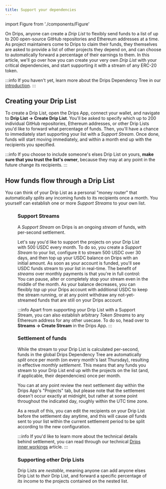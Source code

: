 ```yaml
---
title: Support your dependencies
---
```


import Figure from './components/Figure'

On Drips, anyone can create a _Drip List_ to flexibly send funds to a list of up to 200 open-source GitHub repositories and Ethereum addresses at a time. As project maintainers come to Drips to claim their funds, they themselves are asked to provide a list of other projects they depend on, and can choose to automatically forward a percentage of their earnings to them. In this article, we'll go over how you can create your very own _Drip List_ with your critical dependencies, and start supporting it with a stream of any ERC-20 token.

:::info
If you haven't yet, learn more about the Drips Dependency Tree in our [introduction](/).
:::

## Creating your Drip List

To create a Drip List, open the Drips App, connect your wallet, and navigate to **Drip List → Create Drip List**. You'll be asked to specify which up to 200 individual GitHub repositories, Ethereum addresses, or other Drip Lists you'd like to forward what percentage of funds. Then, you'll have a chance to immediately start supporting your list with a _Support Stream_. Once done, funds will start moving immediately, and within a month end up with the recipients you specified.

:::info
If you choose to include someone's elses Drip List on yours, **make sure that you trust the list's owner**, because they may at any point in the future change its recipients.
:::

## How funds flow through a Drip List

You can think of your Drip List as a personal "money router" that automatically _splits_ any incoming funds to its recipients once a month. You yourself can establish one or more _Support Streams_ to your own list.

<Figure caption="You can stream any amount of any ERC-20 token to your Drip List, which will automatically split any received funds to its receipients once per month." src="/img/fund/funding-cashflow.png" />

### Support Streams

A _Support Stream_ on Drips is an ongoing _stream_ of funds, with per-second settlement.

Let's say you'd like to support the projects on your Drip List with 500 USDC every month. To do so, you create a _Support Stream_ to your list, configure it to stream 500 USDC over 30 days, and then top up your USDC balance on Drips with an initial amount. As soon as your account is funded, you'll see USDC funds stream to your list in real-time. The benefit of _streams_ over monthly payments is that you're in full control: You can pause, alter or completely stop your stream even in the middle of the month. As your balance decreases, you can flexibly _top up_ your Drips account with additional USDC to keep the stream running, or at any point withdraw any not-yet-streamed funds that are still on your Drips account.

:::info
Apart from supporting your Drip List with a Support Stream, you can also establish arbitrary _Token Streams_ to any Ethereum address for any other usecase. To do so, head over to **Streams → Create Stream** in the Drips App.
:::

### Settlement of funds

While the stream to your Drip List is calculated per-second, funds in the global Drips Dependency Tree are automatically _split_ once per month (on every month's last Thursday), resulting in effective _monthly settlement_. This means that any funds you stream to your Drip List end up with the projects on the list (and, if applicable, their dependencies) once per month.

You can at any point review the next settlement day within the Drips App's "Projects" tab, but please note that the settlement doesn't occur exactly at midnight, but rather at some point throughout the indicated day, roughly within the UTC time zone.

As a result of this, you can edit the recipients on your Drip List before the settlement day anytime, and this will cause _all_ funds sent to your list within the current settlement period to be split according to the new configuration.

:::info
If you'd like to learn more about the technical details behind settlement, you can read through our technical [Drips inner workings](the-protocol/advanced/drips-inner-workings) article.
:::

### Supporting other Drip Lists

Drip Lists are _nestable_, meaning anyone can add anyone elses Drip List to _their_ Drip List, and forward a specific percentage of _its_ income to the projects contained on the nested list.

